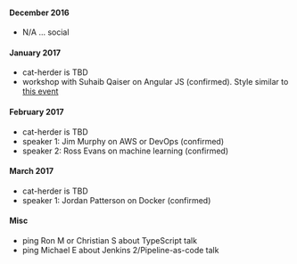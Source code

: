 
#### December 2016

* N/A ... social

#### January 2017

* cat-herder is TBD
* workshop with Suhaib Qaiser on Angular JS (confirmed). Style similar to [this event](http://shiftkeylabs.ca/calendar/build-minesweeper-with-angularjs/)

#### February 2017

* cat-herder is TBD
* speaker 1: Jim Murphy on AWS or DevOps (confirmed) 
* speaker 2: Ross Evans on machine learning (confirmed)

#### March 2017

* cat-herder is TBD
* speaker 1: Jordan Patterson on Docker (confirmed) 

#### Misc

* ping Ron M or Christian S about TypeScript talk
* ping Michael E about Jenkins 2/Pipeline-as-code talk

